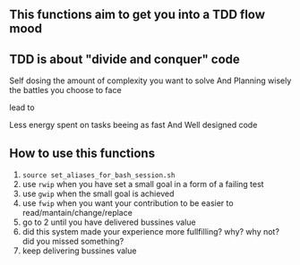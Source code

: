 ## This functions aim to get you into a TDD flow mood 

## TDD is about "divide and conquer" code

Self dosing the amount of complexity you want to solve 
And
Planning wisely the battles you choose to face

lead to

Less energy spent on tasks beeing as fast
And 
Well designed code


## How to use this functions

1) `source set_aliases_for_bash_session.sh`
2) use `rwip` when you have set a small goal in a form of a failing test
3) use `gwip` when the small goal is achieved
4) use `fwip` when you want your contribution to be easier to read/mantain/change/replace
5) go to 2 until you have delivered bussines value 
6) did this system made your experience more fullfilling? why? why not? did you missed something? 
7) keep delivering bussines value


